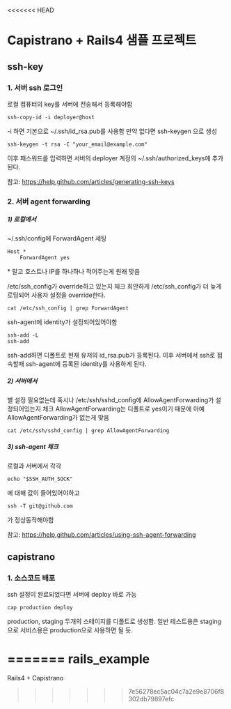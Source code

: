 <<<<<<< HEAD
# Capistrano + Rails4 샘플 프로젝트

## ssh-key

### 1. 서버 ssh 로그인

로컬 컴퓨터의 key를 서버에 전송해서 등록해야함

    ssh-copy-id -i deployer@host

-i 하면 기본으로 ~/.ssh/id_rsa.pub를 사용함
만약 없다면 ssh-keygen 으로 생성

    ssh-keygen -t rsa -C "your_email@example.com"

이후 패스워드를 입력하면 서버의 deployer 계정의 ~/.ssh/authorized_keys에 추가된다.


참고:  https://help.github.com/articles/generating-ssh-keys



### 2. 서버 agent forwarding

##### 1) 로컬에서

~/.ssh/config에 ForwardAgent 세팅

    Host *
        ForwardAgent yes

\* 말고 호스트나 IP를 하나하나 적어주는게 원래 맞음


/etc/ssh_config가 override하고 있는지 체크
희안하게 /etc/ssh_config가 더 늦게 로딩되어 사용자 설정을 override한다.

    cat /etc/ssh_config | grep ForwardAgent


ssh-agent에 identity가 설정되어있어야함

    ssh-add -L
    ssh-add

ssh-add하면 디폴트로 현재 유저의 id_rsa.pub가 등록된다.
이후 서버에서 ssh로 접속할때 ssh-agent에 등록된 identity를 사용하게 된다.



##### 2) 서버에서

별 설정 필요없는데 혹시나 /etc/ssh/sshd_config에 AllowAgentForwarding가 설정되어있는지 체크
AllowAgentForwarding는 디폴트로 yes이기 때문에 아예 AllowAgentForwarding가 없는게 맞음

    cat /etc/ssh/sshd_config | grep AllowAgentForwarding



##### 3) ssh-agent 체크

로컬과 서버에서 각각

    echo "$SSH_AUTH_SOCK"

에 대해 값이 들어있어야하고

    ssh -T git@github.com

가 정상동작해야함



참고:  https://help.github.com/articles/using-ssh-agent-forwarding




## capistrano

### 1. 소스코드 배포

ssh 설정이 완료되었다면 서버에 deploy 바로 가능

    cap production deploy


production, staging 두개의 스테이지를 디폴트로 생성함. 일반 테스트용은 staging으로 서비스용은 production으로 사용하면 될 듯.








=======
rails_example
=============

Rails4 + Capistrano
>>>>>>> 7e56278ec5ac04c7a2e9e8706f8302db79897efc
